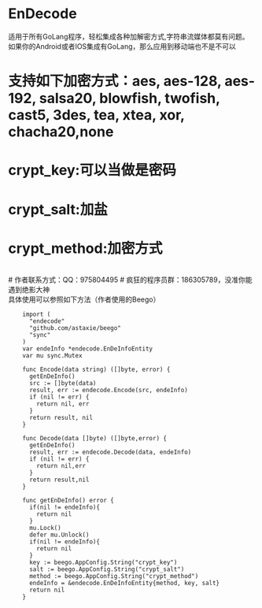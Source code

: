 # EnDecode
适用于所有GoLang程序，轻松集成各种加解密方式,字符串流媒体都莫有问题。</br>
如果你的Android或者IOS集成有GoLang，那么应用到移动端也不是不可以</br>
# 支持如下加密方式：aes, aes-128, aes-192, salsa20, blowfish, twofish, cast5, 3des, tea, xtea, xor, chacha20,none</br>
# crypt_key:可以当做是密码</br>
# crypt_salt:加盐</br>
# crypt_method:加密方式</br>
</br>
# 作者联系方式：QQ：975804495
# 疯狂的程序员群：186305789，没准你能遇到绝影大神
</br>
具体使用可以参照如下方法（作者使用的Beego）</br>

        import (
          "endecode"
          "github.com/astaxie/beego"
          "sync"
        )
        var endeInfo *endecode.EnDeInfoEntity
        var mu sync.Mutex

        func Encode(data string) ([]byte, error) {
          getEnDeInfo()
          src := []byte(data)
          result, err := endecode.Encode(src, endeInfo)
          if (nil != err) {
            return nil, err
          }
          return result, nil
        }

        func Decode(data []byte) ([]byte,error) {
          getEnDeInfo()
          result, err := endecode.Decode(data, endeInfo)
          if (nil != err) {
            return nil,err
          }
          return result,nil
        }

        func getEnDeInfo() error {
          if(nil != endeInfo){
            return nil
          }
          mu.Lock()
          defer mu.Unlock()
          if(nil != endeInfo){
            return nil
          }
          key := beego.AppConfig.String("crypt_key")
          salt := beego.AppConfig.String("crypt_salt")
          method := beego.AppConfig.String("crypt_method")
          endeInfo = &endecode.EnDeInfoEntity{method, key, salt}
          return nil
        }
